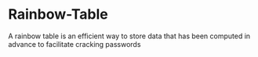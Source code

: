 # Rainbow-Table
A rainbow table is an efficient way to store data that has been computed in advance to facilitate cracking passwords
